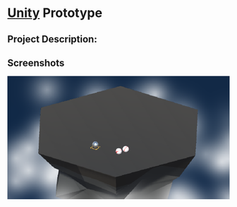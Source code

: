 # [Unity](https://unity.com/) Prototype

## Project Description:

## Screenshots


<img src='Screenshot.PNG' align="right" width=960>

